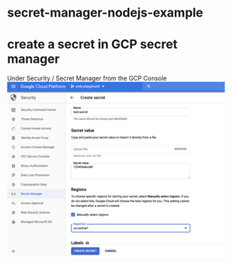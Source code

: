 # secret-manager-nodejs-example

# create a secret in GCP secret manager

Under Security / Secret Manager from the GCP Console  
![](./img/create-secret.png)